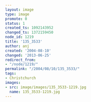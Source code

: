 ```yaml
---
layout: image
type: image
promote: 0
status: 1
created_ts: 1092143952
changed_ts: 1372159450
node_id: 1219
title: '135_3533'
author: anj
created: '2004-08-10'
changed: '2013-06-25'
redirect_from:
- "/node/1219/"
permalink: "/2004/08/10/135_3533/"
tags:
- Christchurch
images:
- src: image/images/135_3533-1219.jpg
  name: 135_3533-1219.jpg
---
```


